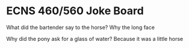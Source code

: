 # ECNS 460/560 Joke Board

What did the bartender say to the horse? Why the long face

Why did the pony ask for a glass of water? Because it was a little horse 
